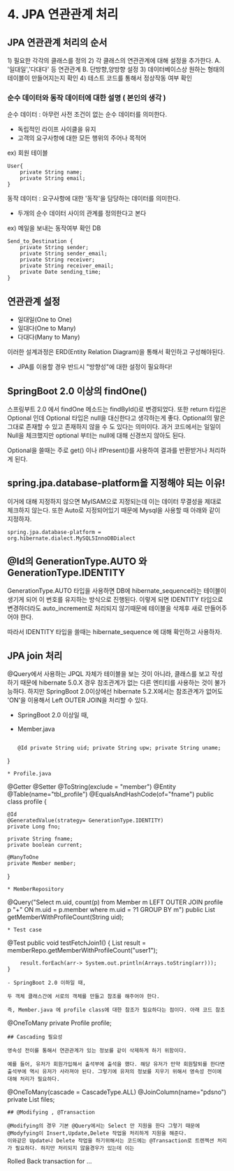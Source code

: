 # 4. JPA 연관관계 처리

## JPA 연관관계 처리의 순서

1\) 필요한 각각의 클래스를 정의 2\) 각 클래스의 연관관계에 대해 설정을 추가한다. A. '일대일','다대다' 등 연관관계 B. 단방향,양방향 설정 3\) 데이터베이스상 원하는 형태의 테이블이 만들어지는지 확인 4\) 테스트 코드를 통해서 정상작동 여부 확인

### 순수 데이터와 동작 데이터에 대한 설명 \( 본인의 생각 \)

순수 데이터 : 아무런 사전 조건이 없는 순수 데이터를 의미한다.

* 독립적인 라이프 사이클을 유지
* 고객의 요구사항에 대한 모든 행위의 주어나 목적어

ex\) 회원 테이블

```text
User{
    private String name;
    private String email;
}
```

동작 데이터 : 요구사항에 대한 '동작'을 담당하는 데이터를 의미한다.

* 두개의 순수 데이터 사이의 관계를 정의한다고 본다

ex\) 메일을 보내는 동작여부 확인 DB

```text
Send_to_Destination {
    private String sender;
    private String sender_email;
    private String receiver;
    private String receiver_email;
    private Date sending_time;
}
```

## 연관관계 설정

* 일대일\(One to One\)
* 일대다\(One to Many\)
* 다대다\(Many to Many\)

이러한 설계과정은 ERD\(Entity Relation Diagram\)을 통해서 확인하고 구성해야된다.

* JPA를 이용할 경우 반드시 "방향성"에 대한 설정이 필요하다!

## SpringBoot 2.0 이상의 findOne\(\)

스프링부트 2.0 에서 findOne 메소드는 findById\(\)로 변경되었다. 또한 return 타입은 Optional 인데 Optional 타입은 null을 대신한다고 생각하는게 좋다. Optional의 말은 그대로 존재할 수 있고 존재하지 않을 수 도 있다는 의미이다. 과거 코드에서는 일일이 Null을 체크했지만 optional 부터는 null에 대해 신경쓰지 않아도 된다.

Optional을 쓸때는 주로 get\(\) 이나 ifPresent\(\)를 사용하여 결과를 반환받거나 처리하게 된다.

## spring.jpa.database-platform을 지정해야 되는 이유!

이거에 대해 지정하지 않으면 MyISAM으로 지정되는데 이는 데이터 무결성을 제대로 체크하지 않는다. 또한 Auto로 지정되어있기 때문에 Mysql을 사용할 때 아래와 같이 지정하자.

```text
spring.jpa.database-platform = org.hibernate.dialect.MySQL5InnoDBDialect
```

## @Id의 GenerationType.AUTO 와 GenerationType.IDENTITY

GenerationType.AUTO 타입을 사용하면 DB에 hibernate\_sequence라는 테이블이 생기게 되어 이 번호를 유지하는 방식으로 진행된다. 이렇게 되면 IDENTITY 타입으로 변경하더라도 auto\_increment로 처리되지 않기때문에 테이블을 삭제후 새로 만들어주어야 한다.

따라서 IDENTITY 타입을 쓸때는 hibernate\_sequence 에 대해 확인하고 사용하자.

## JPA join 처리

@Query에서 사용하는 JPQL 자체가 테이블을 보는 것이 아니라, 클래스를 보고 작성하기 때문에 hibernate 5.0.X 경우 참조관계가 없는 다른 엔티티를 사용하는 것이 불가능하다. 하지만 SpringBoot 2.0이상에선 hibernate 5.2.X에서는 참조관계가 없어도 'ON'을 이용해서 Left OUTER JOIN을 처리할 수 있다.

* SpringBoot 2.0 이상일 때,
* Member.java

  ~~~ @Getter @Setter @Entity @ToString @Table\(name="tbl\_members"\) @EqualsAndHashCode\(of="uid"\) public class Member {

  @Id private String uid; private String upw; private String uname;

}

```text
* Profile.java
```

@Getter @Setter @ToString\(exclude = "member"\) @Entity @Table\(name="tbl\_profile"\) @EqualsAndHashCode\(of="fname"\) public class profile {

```text
@Id
@GeneratedValue(strategy= GenerationType.IDENTITY)
private Long fno;

private String fname;
private boolean current;

@ManyToOne
private Member member;
```

}

```text
* MemberRepository
```

@Query\("Select m.uid, count\(p\) from Member m LEFT OUTER JOIN profile p "+" ON m.uid = p.member where m.uid = ?1 GROUP BY m"\) public List getMemberWithProfileCount\(String uid\);

```text
* Test case
```

@Test public void testFetchJoin1\(\) { List result = memberRepo.getMemberWithProfileCount\("user1"\);

```text
    result.forEach(arr-> System.out.println(Arrays.toString(arr)));
}
```

```text
- SpringBoot 2.0 이하일 때,

두 객체 클래스간에 서로의 객체를 만들고 참조를 해주어야 한다.

즉, Member.java 에 profile class에 대한 참조가 필요하다는 점이다. 아래 코드 참조
```

@OneToMany private Profile profile;

```text
## Cascading 필요성

영속성 전이를 통해서 연관관계가 있는 정보를 같이 삭제하게 하기 위함이다.

예를 들어, 유저가 회원가입해서 출석부에 출석을 했다. 해당 유저가 만약 회원탈퇴를 한다면 출석부에 역시 유저가 사라져야 된다. 그렇기에 유저의 정보를 지우기 위해서 영속성 전이에 대해 처리가 필요하다.
```

@OneToMany\(cascade = CascadeType.ALL\) @JoinColumn\(name="pdsno"\) private List files;

```text
## @Modifying , @Transaction

@Modifying의 경우 기본 @Query에서는 Select 만 지원을 한다 그렇기 때문에 @Modyfying이 Insert,Update,Delete 작업을 처리하게 지원을 해준다.
이와같은 Update나 Delete 작업을 하기위해서는 코드에는 @Transaction로 트렌젝션 처리가 필요하다. 하지만 처리되지 않을경우가 있는데 이는
```

Rolled Back transaction for ...

~~~ 롤백처리가 되었기 때문이다. 이러한 롤백처리를 막기위해 위에 @Commit을 필요로한다.

